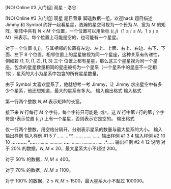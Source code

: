 



[NOI Online #3 入门组] 观星 - 洛谷














[NOI Online #3 入门组] 观星
题目背景
脚造数据一组，欢迎hack
题目描述
Jimmy 和 Symbol 约好一起看星星，浩瀚的星空可视为一个长为 $N$、宽为 $M$ 的矩阵，矩阵中共有 $N\times M$ 个位置，一个位置可以用坐标 $(i,j)$（$1\le i\le N$，$1\le j\le M$）来表示。每个位置上可能是空的，也可能有一个星星。

对于一个位置 $(i,j)$，与其相邻的位置有左边、左上、上面、右上、右边、右下、下面、左下 8 个位置。相邻位置上的星星被视为同一个星座，这种关系有传递性，例如若 $(1,1),(1,2),(1,3)$ 三个
位置上都有星星，那么这三个星星视为同一个星座。包含的星星数量相同的星座被视为一个星系（一个星系中的星座不一定相邻），星系的大小为星系中包含的所有星星数量。

由于 Symbol 太喜欢星系了，他就想考一考 Jimmy，让 Jimmy 求出星空中有多少个星系，他还想知道，最大的星系有多大。
输入输出格式
输入格式

第一行两个整数 $N,M$ 表示矩阵的长宽。

接下来 $N$ 行每行 $M$ 个字符，每个字符只可能是`.`或`*`。这 $N$ 行中第 $i$ 行的第 $j$ 个字符是`*`表示位置 $(i,j)$ 上有一个星星，否则表示它是空的。
输出格式

仅一行两个整数，用空格分隔开，分别表示星系的数量与最大星系的大小。
输入输出样例
输入样例 #1
5 7
*......
..**..*
.*...*.
...*...
....*..
输出样例 #1
3 4
输入样例 #2
10 10
**..**.**.
***....*..
*...**.**.
...*..*...
..........
**...**.*.
..*.*....*
..........
***..*.*..
.***..*...
输出样例 #2
4 12
说明
对于 $20\%$ 的数据，$N,M\le 20$，最大星系大小不超过 200。

对于 $50\%$ 的数据，$N,M\le 400$。

对于 $70\%$ 的数据，$N,M\le 1100$。

对于 $100\%$ 的数据，$2\le N,M\le 1500$，最大星系大小不超过 100000。







